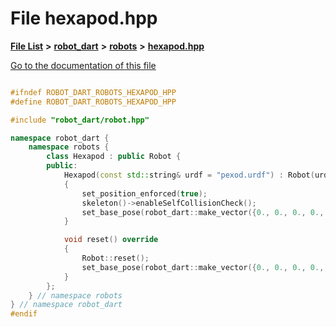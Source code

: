 

# File hexapod.hpp

[**File List**](files.md) **>** [**robot\_dart**](dir_166284c5f0440000a6384365f2a45567.md) **>** [**robots**](dir_087fbdcd93b501a5d3f98df93e9f8cc4.md) **>** [**hexapod.hpp**](hexapod_8hpp.md)

[Go to the documentation of this file](hexapod_8hpp.md)

```C++

#ifndef ROBOT_DART_ROBOTS_HEXAPOD_HPP
#define ROBOT_DART_ROBOTS_HEXAPOD_HPP

#include "robot_dart/robot.hpp"

namespace robot_dart {
    namespace robots {
        class Hexapod : public Robot {
        public:
            Hexapod(const std::string& urdf = "pexod.urdf") : Robot(urdf)
            {
                set_position_enforced(true);
                skeleton()->enableSelfCollisionCheck();
                set_base_pose(robot_dart::make_vector({0., 0., 0., 0., 0., 0.2}));
            }

            void reset() override
            {
                Robot::reset();
                set_base_pose(robot_dart::make_vector({0., 0., 0., 0., 0., 0.2}));
            }
        };
    } // namespace robots
} // namespace robot_dart
#endif

```

